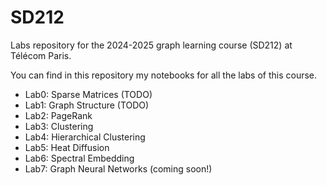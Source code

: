 # SD212
Labs repository for the 2024-2025 graph learning course (SD212) at Télécom Paris.

You can find in this repository my notebooks for all the labs of this course.
- Lab0: Sparse Matrices (TODO)
- Lab1: Graph Structure (TODO)
- Lab2: PageRank
- Lab3: Clustering
- Lab4: Hierarchical Clustering
- Lab5: Heat Diffusion
- Lab6: Spectral Embedding
- Lab7: Graph Neural Networks (coming soon!)